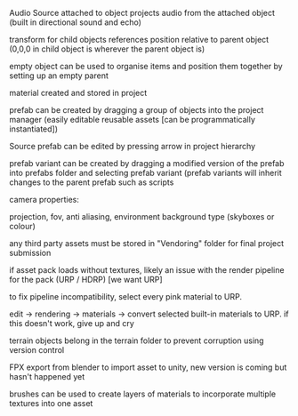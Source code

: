 Audio Source attached to object projects audio from the attached object (built in directional sound and echo)

transform for child objects references position relative to parent object (0,0,0 in child object is wherever the parent object is)

empty object can be used to organise items and position them together by setting up an empty parent

material created and stored in project

prefab can be created by dragging a group of objects into the project manager (easily editable reusable assets [can be programmatically instantiated])

Source prefab can be edited by pressing arrow in project hierarchy

prefab variant can be created by dragging a modified version of the prefab into prefabs folder and selecting prefab variant (prefab variants will inherit changes to the parent prefab such as scripts

camera properties:

projection, fov, anti aliasing, environment background type (skyboxes or colour)

any third party assets must be stored in "Vendoring" folder for final project submission

if asset pack loads without textures, likely an issue with the render pipeline for the pack (URP / HDRP) [we want URP]

to fix pipeline incompatibility, select every pink material to URP.

edit -> rendering -> materials -> convert selected built-in materials to URP. if this doesn't work, give up and cry

terrain objects belong in the terrain folder to prevent corruption using version control

FPX export from blender to import asset to unity, new version is coming but hasn't happened yet

brushes can be used to create layers of materials to incorporate multiple textures into one asset
